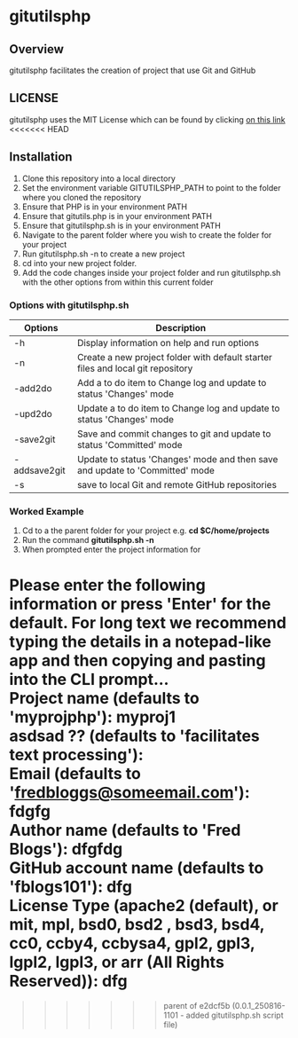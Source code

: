 # gitutilsphp

## Overview 
gitutilsphp facilitates the creation of project that use Git and GitHub

## LICENSE
gitutilsphp uses the MIT License which can be found by clicking [on this link](https://github.com/ianlow27/gitutilsphp/blob/main/LICENSE.md)
<<<<<<< HEAD

## Installation
1. Clone this repository into a local directory
1. Set the environment variable GITUTILSPHP_PATH to point to the folder where you cloned the repository
1. Ensure that PHP is in your environment PATH
1. Ensure that gitutils.php is in your environment PATH
1. Ensure that gitutilsphp.sh is in your environment PATH
1. Navigate to the parent folder where you wish to create the folder for your project
1. Run gitutilsphp.sh -n to create a new project
1. cd into your new project folder.
1. Add the code changes inside your project folder and run gitutilsphp.sh with the other options from within this current folder

### Options with gitutilsphp.sh
| Options | Description |
|---------|-------------|
|-h   |         Display information on help and run options  |
|-n    |        Create a new project folder with default starter files and local git repository |
|-add2do  |     Add a to do item to Change log and update to status 'Changes' mode |
|-upd2do   |    Update a to do item to Change log and update to status 'Changes' mode |
|-save2git  |   Save and commit changes to git and update to status 'Committed' mode |
|-addsave2git | Update to status 'Changes' mode and then save and update to 'Committed' mode |
|-s          |  save to local Git and remote GitHub repositories |

### Worked Example
1. Cd to a the parent folder for your project e.g. **cd $C/home/projects**
1. Run the command **gitutilsphp.sh -n**
1. When prompted enter the project information for 

Please enter the following information or press 'Enter' for the default. For long text we recommend typing the details in a notepad-like app and then copying and pasting into the CLI prompt...                                
Project name (defaults to 'myprojphp'): myproj1          
asdsad ?? (defaults to 'facilitates text processing'):  
Email (defaults to 'fredbloggs@someemail.com'): fdgfg   
Author name (defaults to 'Fred Blogs'): dfgfdg          
GitHub account name (defaults to 'fblogs101'): dfg      
License Type (apache2 (default), or mit, mpl, bsd0, bsd2
, bsd3, bsd4, cc0, ccby4, ccbysa4, gpl2, gpl3, lgpl2, lgpl3, or arr (All Rights Reserved)): dfg        
=======
>>>>>>> parent of e2dcf5b (0.0.1_250816-1101 - added gitutilsphp.sh script file)
